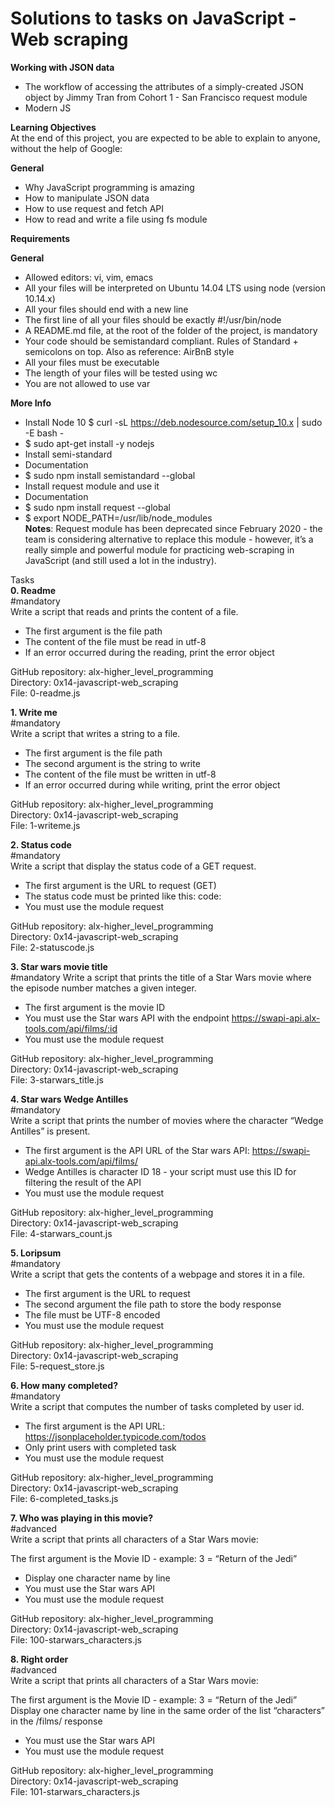 # Solutions to tasks on JavaScript - Web scraping

**Working with JSON data**
- The workflow of accessing the attributes of a simply-created JSON object by Jimmy Tran from Cohort 1 - San Francisco
request module
- Modern JS

**Learning Objectives**  
At the end of this project, you are expected to be able to explain to anyone, without the help of Google:

**General**
- Why JavaScript programming is amazing
- How to manipulate JSON data
- How to use request and fetch API
- How to read and write a file using fs module

__Requirements__

**General**
- Allowed editors: vi, vim, emacs
- All your files will be interpreted on Ubuntu 14.04 LTS using node (version 10.14.x)
- All your files should end with a new line
- The first line of all your files should be exactly #!/usr/bin/node
- A README.md file, at the root of the folder of the project, is mandatory
- Your code should be semistandard compliant. Rules of Standard + semicolons on top. Also as reference: AirBnB style
- All your files must be executable
- The length of your files will be tested using wc
- You are not allowed to use var

**More Info**  
- Install Node 10  $ curl -sL https://deb.nodesource.com/setup_10.x | sudo -E bash -
- $ sudo apt-get install -y nodejs  
- Install semi-standard  
- Documentation  
- $ sudo npm install semistandard --global  
- Install request module and use it  
- Documentation  
- $ sudo npm install request --global  
- $ export NODE_PATH=/usr/lib/node_modules  
**Notes**: Request module has been deprecated since February 2020 - the team is considering alternative to replace this module - however, it’s a really simple and powerful module for practicing web-scraping in JavaScript (and still used a lot in the industry).

Tasks  
**0. Readme**  
#mandatory  
Write a script that reads and prints the content of a file.

- The first argument is the file path
- The content of the file must be read in utf-8
- If an error occurred during the reading, print the error object

GitHub repository: alx-higher_level_programming  
Directory: 0x14-javascript-web_scraping  
File: 0-readme.js
    
**1. Write me**  
#mandatory  
Write a script that writes a string to a file.

- The first argument is the file path
- The second argument is the string to write
- The content of the file must be written in utf-8
- If an error occurred during while writing, print the error object

GitHub repository: alx-higher_level_programming  
Directory: 0x14-javascript-web_scraping  
File: 1-writeme.js  
    
**2. Status code**  
#mandatory  
Write a script that display the status code of a GET request.

- The first argument is the URL to request (GET)
- The status code must be printed like this: code: <status code>
- You must use the module request

GitHub repository: alx-higher_level_programming  
Directory: 0x14-javascript-web_scraping  
File: 2-statuscode.js  
    
**3. Star wars movie title**  
#mandatory
Write a script that prints the title of a Star Wars movie where the episode number matches a given integer.

- The first argument is the movie ID
- You must use the Star wars API with the endpoint https://swapi-api.alx-tools.com/api/films/:id
- You must use the module request

GitHub repository: alx-higher_level_programming  
Directory: 0x14-javascript-web_scraping  
File: 3-starwars_title.js  
    
**4. Star wars Wedge Antilles**  
#mandatory  
Write a script that prints the number of movies where the character “Wedge Antilles” is present.

- The first argument is the API URL of the Star wars API: https://swapi-api.alx-tools.com/api/films/
- Wedge Antilles is character ID 18 - your script must use this ID for filtering the result of the API
- You must use the module request

GitHub repository: alx-higher_level_programming  
Directory: 0x14-javascript-web_scraping  
File: 4-starwars_count.js  
    
**5. Loripsum**  
#mandatory  
Write a script that gets the contents of a webpage and stores it in a file.

- The first argument is the URL to request
- The second argument the file path to store the body response
- The file must be UTF-8 encoded
- You must use the module request

GitHub repository: alx-higher_level_programming  
Directory: 0x14-javascript-web_scraping  
File: 5-request_store.js  
    
**6. How many completed?**  
#mandatory  
Write a script that computes the number of tasks completed by user id.

- The first argument is the API URL: https://jsonplaceholder.typicode.com/todos
- Only print users with completed task
- You must use the module request

GitHub repository: alx-higher_level_programming  
Directory: 0x14-javascript-web_scraping  
File: 6-completed_tasks.js  
    
**7. Who was playing in this movie?**  
#advanced  
Write a script that prints all characters of a Star Wars movie:

The first argument is the Movie ID - example: 3 = “Return of the Jedi”
- Display one character name by line
- You must use the Star wars API
- You must use the module request

GitHub repository: alx-higher_level_programming  
Directory: 0x14-javascript-web_scraping  
File: 100-starwars_characters.js  
    
**8. Right order**  
#advanced  
Write a script that prints all characters of a Star Wars movie:

The first argument is the Movie ID - example: 3 = “Return of the Jedi”
Display one character name by line in the same order of the list “characters” in the /films/ response
- You must use the Star wars API
- You must use the module request

GitHub repository: alx-higher_level_programming  
Directory: 0x14-javascript-web_scraping  
File: 101-starwars_characters.js  
